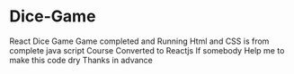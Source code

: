 # Dice-Game
React Dice Game
Game completed and Running 
Html and CSS is from complete java script Course
Converted to Reactjs
If somebody Help me to make this code dry Thanks in advance

